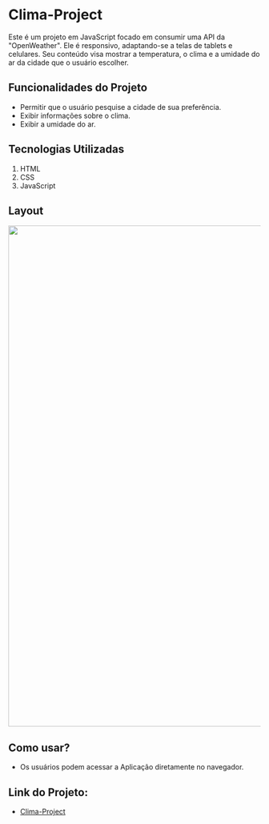 # Clima-Project

<p>
Este é um projeto em JavaScript focado em consumir uma API da "OpenWeather". Ele é responsivo, adaptando-se a telas de tablets e celulares. Seu conteúdo visa mostrar a temperatura, o clima e a umidade do ar da cidade que o usuário escolher.
</p>

## Funcionalidades do Projeto
- Permitir que o usuário pesquise a cidade de sua preferência.
- Exibir informações sobre o clima.
- Exibir a umidade do ar.

## Tecnologias Utilizadas
1. HTML
2. CSS
3. JavaScript

## Layout
<div align="center">
  <img src="https://github.com/Jotta-gab/Clima/assets/134981382/4be5ed81-c3d2-4bab-bb38-ae02c2af1480" width="1000px"/>
</div>

## Como usar?
- Os usuários podem acessar a Aplicação diretamente no navegador.

## Link do Projeto:
- [Clima-Project](https://clima-roan.vercel.app/)
